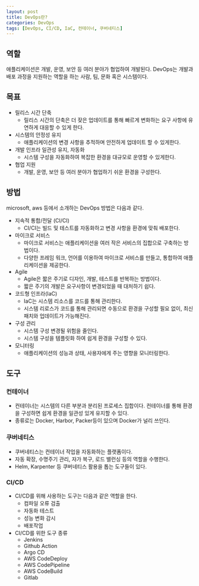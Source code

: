 ```yaml
---
layout: post
title: DevOps란?
categories: DevOps
tags: [DevOps, CI/CD, IaC, 컨테이너, 쿠버네티스]
---
```

## 역할
애플리케이션은 개발, 운영, 보안 등 여러 분야가 협업하여 개발된다. DevOps는 개발과 배포 과정을 지원하는 역할을 하는 사람, 팀, 문화 혹은 시스템이다.

## 목표
- 릴리스 시간 단축
  - 릴리스 시간의 단축은 더 잦은 업데이트를 통해 빠르게 변화하는 요구 사항에 유연하게 대응할 수 있게 한다.
- 시스템의 안정성 유지
  - 애플리케이션의 변경 사항을 추적하며 안전하게 업데이트 할 수 있게한다.
- 개발 인프라 일관성 유지, 자동화
  - 시스템 구성을 자동화하여 복잡한 환경을 대규모로 운영할 수 있게한다.
- 협업 지원
  - 개발, 운영, 보안 등 여러 분야가 협업하기 쉬운 환경을 구성한다.

## 방법
microsoft, aws 등에서 소개하는 DevOps 방법은 다음과 같다.

- 지속적 통합/전달 (CI/CI) 
	- CI/CI는 빌드 및 테스트를 자동화하고 변경 사항을 환경에 맞춰 배포한다.
- 마이크로 서비스
	- 마이크로 서비스는 애플리케이션을 여러 작은 서비스의 집합으로 구축하는 방법이다.
	- 다양한 프레임 워크, 언어를 이용하여 마이크로 서비스를 만들고, 통합하여 애플리케이션을 제공한다.
- Agile
	- Agile은 짧은 주기로 디자인, 개발, 테스트를 반복하는 방법이다.
	- 짧은 주기의 개발은 요구사항이 변경되었을 때 대처하기 쉽다.
- 코드형 인프라(IaC)
	- IaC는 시스템 리소스를 코드를 통해 관리한다.
	- 시스템 리로스가 코드를 통해 관리되면 수동으로 환경을 구성할 필요 없이, 최신 패치와 업데이트가 가능해진다.
- 구성 관리
	- 시스템 구성 변경될 위험을 줄인다.
	- 시스템 구성을 템플릿화 하여 쉽게 환경을 구성할 수 있다.
- 모니터링
	- 애플리케이션의 성능과 상태, 사용자에게 주는 영향을 모니터링한다.

## 도구
  
### 컨테이너
* 컨테이너는 시스템의 다른 부분과 분리된 프로세스 집합이다. 컨테이너를 통해 환경을 구성하면 쉽게 환경을 일관성 있게 유지할 수 있다.
* 종류로는 Docker, Harbor, Packer등이 있으며 Docker가 널리 쓰인다.
  
### 쿠버네티스
* 쿠버네티스는 컨테이너 작업을 자동화하는 플랫폼이다.
* 자동 확장, 수명주기 관리, 자가 복구, 로드 밸런싱 등의 역할을 수행한다.
* Helm, Karpenter 등 쿠버네티스 활용을 톱는 도구들이 있다.
  
### CI/CD
* CI/CD를 위해 사용하는 도구는 다음과 같은 역할을 한다.
	* 컴파일 오류 검출
	* 자동화 테스트
	* 성능 변화 감시
	* 배포작업
* CI/CD를 위한 도구 종류
	* Jenkins
	* Github Action
	* Argo CD
	* AWS CodeDeploy
	* AWS CodePipeline
	* AWS CodeBuild
	* Gitlab
